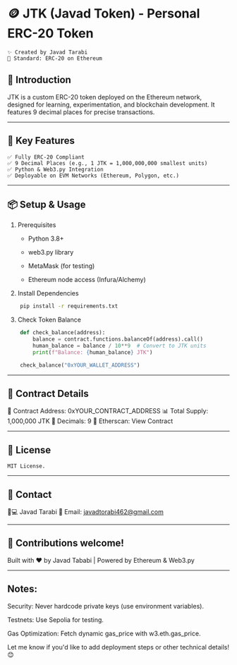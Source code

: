 # 🪙 JTK (Javad Token) - Personal ERC-20 Token
    ✨ Created by Javad Tarabi
    🔗 Standard: ERC-20 on Ethereum


## 🚀 Introduction

JTK is a custom ERC-20 token deployed on the Ethereum network, designed for learning, experimentation, and blockchain development. It features 9 decimal places for precise transactions.

---

## 🔑 Key Features

    ✅ Fully ERC-20 Compliant
    ✅ 9 Decimal Places (e.g., 1 JTK = 1,000,000,000 smallest units)
    ✅ Python & Web3.py Integration
    ✅ Deployable on EVM Networks (Ethereum, Polygon, etc.)

---

## 📦 Setup & Usage
1. Prerequisites

    - Python 3.8+

    - web3.py library

    - MetaMask (for testing)

    - Ethereum node access (Infura/Alchemy)


2. Install Dependencies
```bash
    pip install -r requirements.txt
```


3. Check Token Balance

```python
    def check_balance(address):
        balance = contract.functions.balanceOf(address).call()
        human_balance = balance / 10**9  # Convert to JTK units
        print(f"Balance: {human_balance} JTK")

    check_balance("0xYOUR_WALLET_ADDRESS")
```

---

## 🔗 Contract Details

📜 Contract Address: 0xYOUR_CONTRACT_ADDRESS
📊 Total Supply: 1,000,000 JTK
🔢 Decimals: 9
📄 Etherscan: View Contract

---

## 📜 License

    MIT License.

---

## 💬 Contact

👨💻 Javad Tarabi
📧 Email: javadtorabi462@gmail.com

---

## 🌟 Contributions welcome!

Built with ❤️ by Javad Tababi | Powered by Ethereum & Web3.py

---

## Notes:

Security: Never hardcode private keys (use environment variables).

Testnets: Use Sepolia for testing.

Gas Optimization: Fetch dynamic gas_price with w3.eth.gas_price.

Let me know if you'd like to add deployment steps or other technical details! 😊